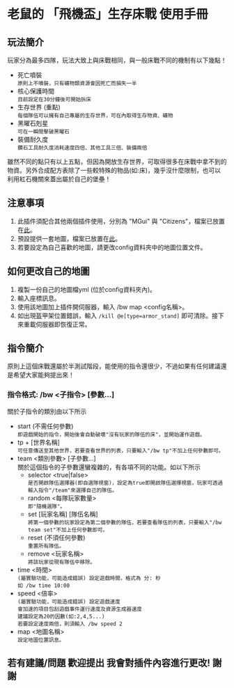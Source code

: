 # 老鼠的 「飛機盃」生存床戰 使用手冊

## 玩法簡介
玩家分為最多四隊，玩法大致上與床戰相同，與一般床戰不同的機制有以下幾點！
* 死亡噴裝<br>
```原則上不噴裝，只有礦物類資源會因死亡而損失一半```
* 核心保護時間<br>
```目前設定在30分鐘後可開始拆床```
* 生存世界 (重點)<br>
```每個隊伍可以擁有自己專屬的生存世界，可在內取得生存物資、礦物```
* 黑曜石剋星<br>
```可在一瞬間擊破黑曜石```
* 裝備耐久度<br>
```鑽石工具耐久度消耗速度四倍、其他工具三倍、裝備兩倍```

雖然不同的點只有以上五點，但因為開放生存世界，可取得很多在床戰中拿不到的物資。另外合成配方表除了一些較特殊的物品(如:床)，幾乎沒什麼限制，也可以利用紅石機關來蓋出屬於自己的堡壘！

## 注意事項
1. 此插件須配合其他兩個插件使用，分別為 "MGui" 與 "Citizens"，檔案已放置在[此](/dependencies)。
2. 預設提供一套地圖，檔案已放置在[此](/maps/Standard%20BedWars%20Map.zip)。
3. 若要設定為自己喜歡的地圖，請更改config資料夾中的地圖位置文件。

## 如何更改自己的地圖
1. 複製一份自己的地圖檔yml (位於config資料夾內)。
2. 輸入座標訊息。
3. 使用該地圖加上插件開伺服器，輸入 /bw map <config名稱>。
4. 如出現盔甲架位置錯誤，輸入 `/kill @e[type=armor_stand]` 即可清除。接下來重載伺服器即恢復正常。

## 指令簡介
原則上這個床戰還屬於半測試階段，能使用的指令還很少，不過如果有任何建議還是希望大家能夠提出來！

### 指令格式: /bw <子指令> [參數...]
關於子指令的類別由以下所示
* start (不需任何參數)<br>
```即遊戲開始的指令，開始後會自動破壞"沒有玩家的隊伍的床"，並開始運作遊戲。```
* tp + [世界名稱]<br>
```可任意傳送至其他世界，若要查看世界的列表，只要輸入"/bw tp"不加上任何參數即可。```
* team <類別參數> [子參數...]<br>
關於這個指令的子參數還蠻複雜的，有各項不同的功能。如以下所示
  * selector <true|false><br>
```是否開啟隊伍選擇器(即自選隊視窗)，設定為true即開啟隊伍選擇視窗，玩家可透過輸入指令"/team"來選擇自己的隊伍。```
  * random <每隊玩家數量><br>
```即"隨機選隊"。```
  * set [玩家名稱] [隊伍名稱]<br>
```將第一個參數的玩家設定為第二個參數的隊伍，若要查看隊伍的列表，只要輸入"/bw team set"不加上任何參數即可。```
  * reset (不須任何參數)<br>
```重置所有隊伍。```
  * remove <玩家名稱><br>
```將該玩家從現有隊伍中移除。```
* time <時間><br>
```(屬實驗功能，可能造成錯誤) 設定遊戲時間，格式為 分: 秒```<br>
```如 /bw time 10:00```
* speed <倍率><br>
```(屬實驗功能，可能造成錯誤) 設定遊戲速度```<br>
```會加速的項目包刮遊戲事件運行速度及資源生成器速度```<br>
```建議設定為20的因數(如:2,4,5...)```<br>
```若要設定速度兩倍，則須輸入 /bw speed 2```
* map <地圖名稱><br>
```設定地圖位置訊息。```
## 若有建議/問題 歡迎提出 我會對插件內容進行更改! 謝謝
